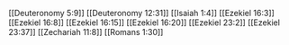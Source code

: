 [[Deuteronomy 5:9]]
[[Deuteronomy 12:31]]
[[Isaiah 1:4]]
[[Ezekiel 16:3]]
[[Ezekiel 16:8]]
[[Ezekiel 16:15]]
[[Ezekiel 16:20]]
[[Ezekiel 23:2]]
[[Ezekiel 23:37]]
[[Zechariah 11:8]]
[[Romans 1:30]]
